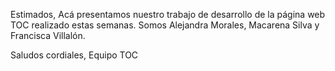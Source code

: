 
Estimados,
Acá presentamos nuestro trabajo de desarrollo de la página web TOC realizado estas semanas.
Somos Alejandra Morales, Macarena Silva y Francisca Villalón.

Saludos cordiales,
Equipo TOC
